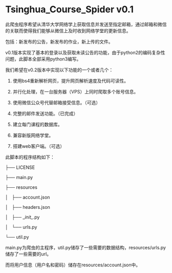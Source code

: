 # Tsinghua_Course_Spider v0.1

此爬虫程序希望从清华大学网络学上获取信息并发送至指定邮箱，通过邮箱和微信的关联而使得我们能够从微信上及时收到网络学堂的更新信息。

包括：新发布的公告，新发布的作业，新上传的文件。

v0.1版本实现了基本的登录以及获取未读公告的功能，由于python2的编码复杂性问题，此脚本全部采用python3编写。

我们希望在v0.2版本中实现以下功能的一个或者几个：

1. 使用bs4重新解析网页，提升网页解析速度及代码可读性。

2. 并行化处理，在一台服务器（VPS）上同时爬取多个账号信息。

3. 使用微信公众号代替邮箱接受信息。（可选）

4. 完整的邮件发送功能。（已完成）

5. 建立每门课程的数据库。

6. 兼容新版网络学堂。

7. 搭建web客户端。（可选）

此脚本的程序结构如下：

├── LICENSE

├── main.py

├── resources

│   ├── account.json

│   ├── headers.json

│   ├── \__init\__.py

│   └── urls.py

└── util.py

main.py为爬虫的主程序，util.py储存了一些需要的数据结构，resources/urls.py 储存了一些需要的url。

而将用户信息（用户名和密码）储存在resources/account.json中。
